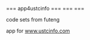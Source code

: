 ===     app4ustcinfo      ===
===                       ===


code sets from futeng

app for www.ustcinfo.com
